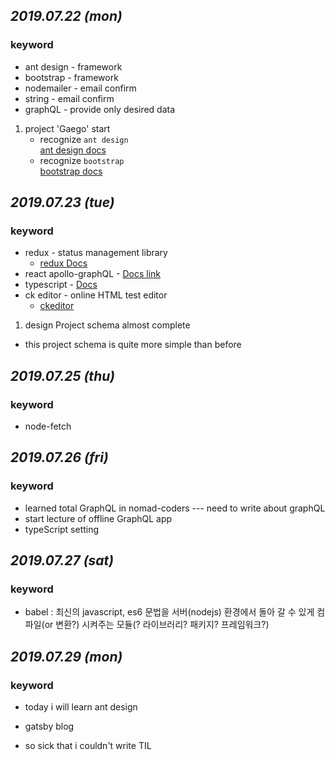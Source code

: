 ## **_2019.07.22 (mon)_**

### keyword

- ant design - framework
- bootstrap - framework
- nodemailer - email confirm
- string - email confirm
- graphQL - provide only desired data

1. project 'Gaego' start
   - recognize `ant design`  
     [ant design docs](https://ant.design/docs/react/introduce)
   - recognize `bootstrap`  
     [bootstrap docs](https://getbootstrap.com/docs/4.3/getting-started/introduction/)

## **_2019.07.23 (tue)_**

### keyword

- redux - status management library
  - [redux Docs](omic.naver.com/webtoon/weekday.nhn)
- react apollo-graphQL - [Docs link](https://www.apollographql.com/docs/react/)
- typescript - [Docs](https://www.typescriptlang.org/docs/home.html)
- ck editor - online HTML test editor
  - [ckeditor](https://ckeditor.com/ckeditor-4/)

1. design Project schema almost complete

- this project schema is quite more simple than before

## **_2019.07.25 (thu)_**

### keyword

- node-fetch

## **_2019.07.26 (fri)_**

### keyword

- learned total GraphQL in nomad-coders --- need to write about graphQL
- start lecture of offline GraphQL app
- typeScript setting

## **_2019.07.27 (sat)_**

### keyword

- babel : 최신의 javascript, es6 문법을 서버(nodejs) 환경에서 돌아 갈 수 있게 컴파일(or 변환?) 시켜주는 모듈(? 라이브러리? 패키지? 프레임워크?)

## **_2019.07.29 (mon)_**

### keyword

- today i will learn ant design
- gatsby blog

- so sick that i couldn't write TIL
